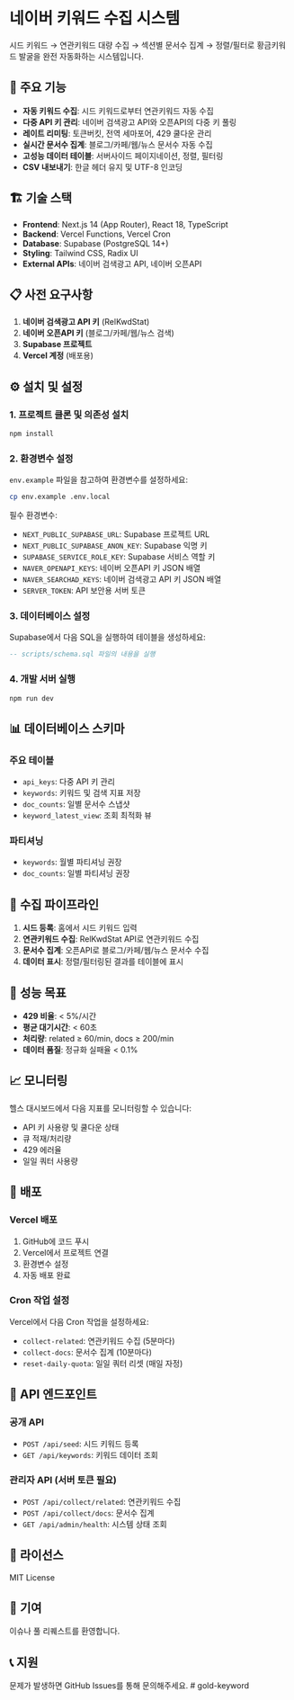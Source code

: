 # 네이버 키워드 수집 시스템

시드 키워드 → 연관키워드 대량 수집 → 섹션별 문서수 집계 → 정렬/필터로 황금키워드 발굴을 완전 자동화하는 시스템입니다.

## 🚀 주요 기능

- **자동 키워드 수집**: 시드 키워드로부터 연관키워드 자동 수집
- **다중 API 키 관리**: 네이버 검색광고 API와 오픈API의 다중 키 풀링
- **레이트 리미팅**: 토큰버킷, 전역 세마포어, 429 쿨다운 관리
- **실시간 문서수 집계**: 블로그/카페/웹/뉴스 문서수 자동 수집
- **고성능 데이터 테이블**: 서버사이드 페이지네이션, 정렬, 필터링
- **CSV 내보내기**: 한글 헤더 유지 및 UTF-8 인코딩

## 🏗️ 기술 스택

- **Frontend**: Next.js 14 (App Router), React 18, TypeScript
- **Backend**: Vercel Functions, Vercel Cron
- **Database**: Supabase (PostgreSQL 14+)
- **Styling**: Tailwind CSS, Radix UI
- **External APIs**: 네이버 검색광고 API, 네이버 오픈API

## 📋 사전 요구사항

1. **네이버 검색광고 API 키** (RelKwdStat)
2. **네이버 오픈API 키** (블로그/카페/웹/뉴스 검색)
3. **Supabase 프로젝트**
4. **Vercel 계정** (배포용)

## ⚙️ 설치 및 설정

### 1. 프로젝트 클론 및 의존성 설치

```bash
npm install
```

### 2. 환경변수 설정

`env.example` 파일을 참고하여 환경변수를 설정하세요:

```bash
cp env.example .env.local
```

필수 환경변수:
- `NEXT_PUBLIC_SUPABASE_URL`: Supabase 프로젝트 URL
- `NEXT_PUBLIC_SUPABASE_ANON_KEY`: Supabase 익명 키
- `SUPABASE_SERVICE_ROLE_KEY`: Supabase 서비스 역할 키
- `NAVER_OPENAPI_KEYS`: 네이버 오픈API 키 JSON 배열
- `NAVER_SEARCHAD_KEYS`: 네이버 검색광고 API 키 JSON 배열
- `SERVER_TOKEN`: API 보안용 서버 토큰

### 3. 데이터베이스 설정

Supabase에서 다음 SQL을 실행하여 테이블을 생성하세요:

```sql
-- scripts/schema.sql 파일의 내용을 실행
```

### 4. 개발 서버 실행

```bash
npm run dev
```

## 📊 데이터베이스 스키마

### 주요 테이블

- `api_keys`: 다중 API 키 관리
- `keywords`: 키워드 및 검색 지표 저장
- `doc_counts`: 일별 문서수 스냅샷
- `keyword_latest_view`: 조회 최적화 뷰

### 파티셔닝

- `keywords`: 월별 파티셔닝 권장
- `doc_counts`: 일별 파티셔닝 권장

## 🔄 수집 파이프라인

1. **시드 등록**: 홈에서 시드 키워드 입력
2. **연관키워드 수집**: RelKwdStat API로 연관키워드 수집
3. **문서수 집계**: 오픈API로 블로그/카페/웹/뉴스 문서수 수집
4. **데이터 표시**: 정렬/필터링된 결과를 테이블에 표시

## 🎯 성능 목표

- **429 비율**: < 5%/시간
- **평균 대기시간**: < 60초
- **처리량**: related ≥ 60/min, docs ≥ 200/min
- **데이터 품질**: 정규화 실패율 < 0.1%

## 📈 모니터링

헬스 대시보드에서 다음 지표를 모니터링할 수 있습니다:

- API 키 사용량 및 쿨다운 상태
- 큐 적재/처리량
- 429 에러율
- 일일 쿼터 사용량

## 🚀 배포

### Vercel 배포

1. GitHub에 코드 푸시
2. Vercel에서 프로젝트 연결
3. 환경변수 설정
4. 자동 배포 완료

### Cron 작업 설정

Vercel에서 다음 Cron 작업을 설정하세요:

- `collect-related`: 연관키워드 수집 (5분마다)
- `collect-docs`: 문서수 집계 (10분마다)
- `reset-daily-quota`: 일일 쿼터 리셋 (매일 자정)

## 🔧 API 엔드포인트

### 공개 API

- `POST /api/seed`: 시드 키워드 등록
- `GET /api/keywords`: 키워드 데이터 조회

### 관리자 API (서버 토큰 필요)

- `POST /api/collect/related`: 연관키워드 수집
- `POST /api/collect/docs`: 문서수 집계
- `GET /api/admin/health`: 시스템 상태 조회

## 📝 라이선스

MIT License

## 🤝 기여

이슈나 풀 리퀘스트를 환영합니다.

## 📞 지원

문제가 발생하면 GitHub Issues를 통해 문의해주세요.
#   g o l d - k e y w o r d  
 